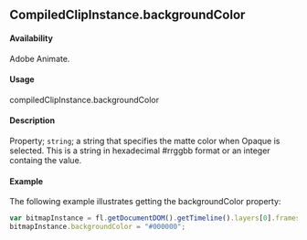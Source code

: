 ## CompiledClipInstance.backgroundColor

#### Availability

Adobe Animate.

#### Usage

compiledClipInstance.backgroundColor

#### Description

Property; `string`; a string that specifies the matte color when Opaque is selected. This is a string in hexadecimal #rrggbb format or an integer containg the value.

#### Example

The following example illustrates getting the backgroundColor property:

```javascript
var bitmapInstance = fl.getDocumentDOM().getTimeline().layers[0].frames[0].elements[0];
bitmapInstance.backgroundColor = "#000000";
```
